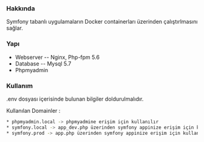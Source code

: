 ### Hakkında

Symfony tabanlı uygulamaların Docker containerları üzerinden çalıştırlmasını sağlar.

### Yapı

- Webserver
-- Nginx, Php-fpm 5.6
- Database
-- Mysql 5.7
- Phpmyadmin

### Kullanım

.env dosyası içerisinde bulunan bilgiler doldurulmalıdır.

Kullanılan Domainler :
```sh
* phpmyadmin.local -> phpmyadmine erişim için kullanılır
* symfony.local -> app_dev.php üzerinden symfony appinize erişim için kullanılır. (web debug toolbar ile kullanım)
* symfony.prod -> app.php üzerinden symfony appinize erişim için kullanılır.
```
